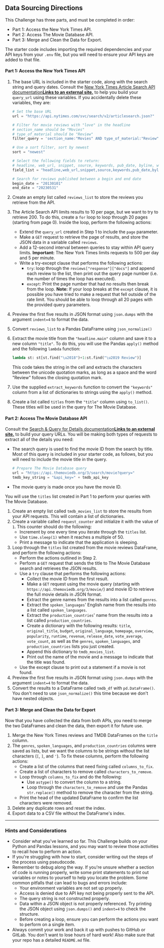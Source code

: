## Data Sourcing Directions

This Challenge has three parts, and must be completed in order:

* Part 1: Access the New York Times API.
* Part 2: Access The Movie Database API.
* Part 3: Merge and Clean the Data for Export.

The starter code includes importing the required dependencies and your API keys from your `.env` file, but you will need to ensure your API keys are added to that file.

#### Part 1: Access the New York Times API

1. The base URL is included in the starter code, along with the search string and query dates. Consult the [New York Times Article Search API documentation**Links to an external site.**](https://developer.nytimes.com/docs/articlesearch-product/1/overview) to help you build your `query_url` using these variables.
   If you accidentally delete these variables, they are:

   ```python
   # Set the base URL
   url = "https://api.nytimes.com/svc/search/v2/articlesearch.json?"

   # Filter for movie reviews with "love" in the headline
   # section_name should be "Movies"
   # type_of_material should be "Review"
   filter_query = 'section_name:"Movies" AND type_of_material:"Review" AND headline:"love"'

   # Use a sort filter, sort by newest
   sort = "newest"

   # Select the following fields to return:
   # headline, web_url, snippet, source, keywords, pub_date, byline, word_count
   field_list = "headline,web_url,snippet,source,keywords,pub_date,byline,word_count"

   # Search for reviews published between a begin and end date
   begin_date = "20130101"
   end_date = "20230531"
   ```
2. Create an empty list called `reviews_list` to store the reviews you retrieve from the API.
3. The Article Search API limits results to 10 per page, but we want to try to retrieve 200. To do this, create a `for` loop to loop through 20 pages (starting from page 0). Inside the loop, perform the following actions:

   * Extend the `query_url` created in Step 1 to include the `page` parameter.
   * Make a `GET` request to retrieve the page of results, and store the JSON data in a variable called `reviews`.
   * Add a 12-second interval between queries to stay within API query limits.
     **Important:** The New York Times limits requests to 500 per day and 5 per minute.
   * Write a try-except clause that performs the following actions:
     * `try`: loop through the `reviews["response"]["docs"]` and append each review to the list, then print out the query page number (i.e. the number of times the loop has executed).
     * `except`: Print the page number that had no results then break from the loop.
       **Note:** If your loop breaks at the `except` clause, it is possible you have tried to make a request that fell outside of the rate limit. You should be able to loop through all 20 pages with the provided query parameters.
4. Preview the first five results in JSON format using `json.dumps` with the argument `indent=4` to format the data.
5. Convert `reviews_list` to a Pandas DataFrame using `json_normalize()`
6. Extract the movie title from the `"headline.main"` column and save it to a new column `"title"`. To do this, you will use the Pandas `apply()` method and the following `lambda` function:

   ```python
   lambda st: st[st.find("\u2018")+1:st.find("\u2019 Review")]
   ```

   This code takes the string in the cell and extracts the characters between the unicode quotation marks, as long as a space and the word "Review" follows the closing quotation mark.
7. Use the supplied `extract_keywords` function to convert the `"keywords"` column from a list of dictionaries to strings using the `apply()` method.
8. Create a list called `titles` from the `"title"` column using `to_list()`. These titles will be used in the query for The Movie Database.

#### Part 2: Access The Movie Database API

Consult the [Search &amp; Query for Details documentation**Links to an external site.**](https://developer.themoviedb.org/docs/search-and-query-for-details) to build your query URLs. You will be making both types of requests to extract all of the details you need:

* The search query is used to find the movie ID from the search by title. Most of this query is included in your starter code, as follows, but you will need to include the movie title in the query.
  ```python
  # Prepare The Movie Database query
  url = "https://api.themoviedb.org/3/search/movie?query="
  tmdb_key_string = "&api_key=" + tmdb_api_key
  ```
* The movie query is made once you have the movie ID.

You will use the `titles` list created in Part 1 to perform your queries with The Movie Database.

1. Create an empty list called `tmdb_movies_list` to store the results from your API requests. This will contain a list of dictionaries.
2. Create a variable called `request_counter` and initialize it with the value of `1`. This counter should do the following:
   * Increment by one every time you iterate through the `titles` list.
   * Use `time.sleep(1)` when it reaches a multiple of 50.
   * Print a message to indicate that the application is sleeping.
3. Loop through the `titles` list created from the movie reviews DataFrame, and perform the following actions:
   * Perform the actions outlined in Step 2.
   * Perform a `GET` request that sends the title to The Movie Database search and retrieves the JSON results.
   * Use a `try` clause that performs the following actions:
     * Collect the movie ID from the first result.
     * Make a `GET` request using the movie query (starting with `https://api.themoviedb.org/3/movie/`) and movie ID to retrieve the full movie details in JSON format.
     * Extract the genre names from the results into a list called `genres`.
     * Extract the `spoken_languages`' English name from the results into a list called `spoken_languages`.
     * Extract the `production_countries`' name from the results into a list called `production_countries`.
     * Create a dictionary with the following results: `title`, `original_title`, `budget`, `original_language`, `homepage`, `overview`, `popularity`, `runtime`, `revenue`, `release_date`, `vote_average`, `vote_count`, as well as the `genres`, `spoken_languages`, and `production_countries` lists you just created.
     * Append this dictionary to `tmdb_movies_list`.
     * Print out the name of the movie and a message to indicate that the title was found.
   * Use the except clause to print out a statement if a movie is not found.
4. Preview the first five results in JSON format using `json.dumps` with the argument `indent=4` to format the data.
5. Convert the results to a DataFrame called `tmdb_df` with `pd.DataFrame()`. You don't need to use `json_normalize()` this time because we don't have nested objects.

#### Part 3: Merge and Clean the Data for Export

Now that you have collected the data from both APIs, you need to merge the two DataFrames and clean the data, then export it for future use.

1. Merge the New York Times reviews and TMDB DataFrames on the `title` column.
2. The `genres`, `spoken_languages`, and `production_countries` columns were saved as lists, but we want the columns to be strings without the list characters (`[`, `]`, and `'`). To fix these columns, perform the following actions:
   * Create a list of the columns that need fixing called `columns_to_fix`.
   * Create a list of characters to remove called `characters_to_remove`.
   * Loop through `columns_to_fix` and do the following:
     * Use `astype()` to convert the column to a string.
     * Loop through the `characters_to_remove` and use the Pandas `str.replace()` method to remove the character from the string.
   * Print the head of the updated DataFrame to confirm the list characters were removed.
3. Delete any duplicate rows and reset the index.
4. Export data to a CSV file without the DataFrame's index.

---

### Hints and Considerations

* Consider what you've learned so far. This Challenge builds on your Python and Pandas lessons, and you may want to review those activities to recall how to perform an action.
* If you're struggling with how to start, consider writing out the steps of the process using pseudocode.
* Remember to debug along the way. If you're unsure whether a section of code is running properly, write some print statements to print out variables or notes to yourself to help you locate the problem. Some common pitfalls that can lead to bugs and errors include:
  * Your environment variables are not set up properly.
  * Access is denied due to API key not being properly sent to the API.
  * The query string is not constructed properly.
  * Data within a JSON object is not properly referenced. Try printing the JSON object using `json.dumps()` and `indent=4` to check the structure.
  * Before creating a loop, ensure you can perform the actions you want to perform on a single item.
* Always commit your work and back it up with pushes to GitHub or GitLab. You don't want to lose hours of hard work! Also make sure that your repo has a detailed `README.md` file.
